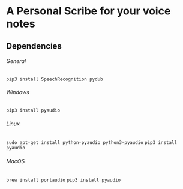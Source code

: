 # A Personal Scribe for your voice notes

## Dependencies

###### General
`pip3 install SpeechRecognition pydub`

###### Windows
`pip3 install pyaudio`

###### Linux

`sudo apt-get install python-pyaudio python3-pyaudio`
`pip3 install pyaudio`

###### MacOS

`brew install portaudio`
`pip3 install pyaudio`
